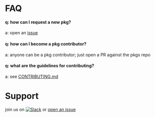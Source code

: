 # FAQ

#### q: how can I request a new pkg?
a: open an [issue](https://github.com/opspec-pkgs/opspec-pkgs/issues)

#### q: how can I become a pkg contributor?
a: anyone can be a pkg contributor; just open a PR against the pkgs repo

#### q: what are the guidelines for contributing?
a: see [CONTRIBUTING.md](CONTRIBUTING.md)

# Support

join us on [![Slack](https://opspec-slackin.herokuapp.com/badge.svg)](https://opspec-slackin.herokuapp.com/)
or [open an issue](https://github.com/opspec-pkgs/project/issues)
